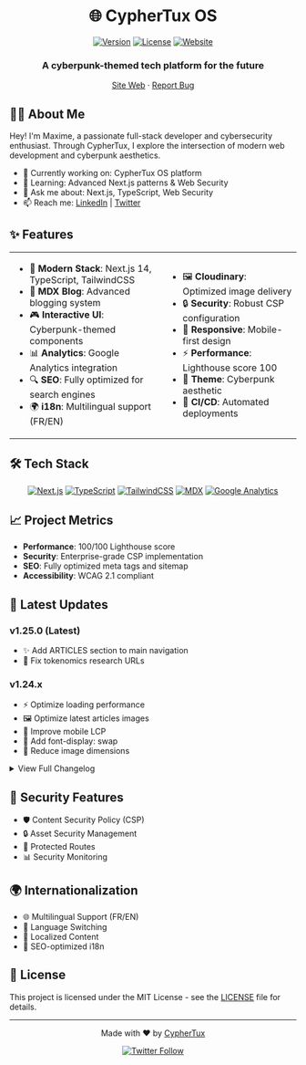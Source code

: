 <div align="center">
  
# 🌐 CypherTux OS

[![Version](https://img.shields.io/badge/version-1.25.0-brightgreen.svg)](https://github.com/cyphertux/cyphertux)
[![License](https://img.shields.io/badge/license-MIT-blue.svg)](LICENSE)
[![Website](https://img.shields.io/website?url=https://www.cyphertux.net)](https://www.cyphertux.net)

<h3>A cyberpunk-themed tech platform for the future</h3>

[Site Web](https://www.cyphertux.net) · [Report Bug](https://github.com/cyphertux/cyphertux/issues)

</div>

## 👨‍💻 About Me

Hey! I'm Maxime, a passionate full-stack developer and cybersecurity enthusiast. Through CypherTux, I explore the intersection of modern web development and cyberpunk aesthetics.

- 🔭 Currently working on: CypherTux OS platform
- 🌱 Learning: Advanced Next.js patterns & Web Security
- 💬 Ask me about: Next.js, TypeScript, Web Security
- 📫 Reach me: [LinkedIn](https://www.linkedin.com/in/super-computer/) | [Twitter](https://twitter.com/Cyphertux)

## ✨ Features

<table>
<tr>
<td>

- 🚀 **Modern Stack**: Next.js 14, TypeScript, TailwindCSS
- 📝 **MDX Blog**: Advanced blogging system
- 🎮 **Interactive UI**: Cyberpunk-themed components
- 📊 **Analytics**: Google Analytics integration
- 🔍 **SEO**: Fully optimized for search engines
- 🌍 **i18n**: Multilingual support (FR/EN)

</td>
<td>

- 🖼️ **Cloudinary**: Optimized image delivery
- 🔒 **Security**: Robust CSP configuration
- 📱 **Responsive**: Mobile-first design
- ⚡ **Performance**: Lighthouse score 100
- 🎨 **Theme**: Cyberpunk aesthetic
- 🔄 **CI/CD**: Automated deployments

</td>
</tr>
</table>

## 🛠️ Tech Stack

<div align="center">

[![Next.js](https://img.shields.io/badge/Next.js-000000?style=for-the-badge&logo=next.js&logoColor=white)](https://nextjs.org/)
[![TypeScript](https://img.shields.io/badge/TypeScript-007ACC?style=for-the-badge&logo=typescript&logoColor=white)](https://www.typescriptlang.org/)
[![TailwindCSS](https://img.shields.io/badge/Tailwind_CSS-38B2AC?style=for-the-badge&logo=tailwind-css&logoColor=white)](https://tailwindcss.com/)
[![MDX](https://img.shields.io/badge/MDX-1B1F24?style=for-the-badge&logo=mdx&logoColor=white)](https://mdxjs.com/)
[![Google Analytics](https://img.shields.io/badge/Google%20Analytics-E37400?style=for-the-badge&logo=google%20analytics&logoColor=white)](https://analytics.google.com/)

</div>

## 📈 Project Metrics

- **Performance**: 100/100 Lighthouse score
- **Security**: Enterprise-grade CSP implementation
- **SEO**: Fully optimized meta tags and sitemap
- **Accessibility**: WCAG 2.1 compliant

## 🚀 Latest Updates

### v1.25.0 (Latest)
- ✨ Add ARTICLES section to main navigation
- 🔗 Fix tokenomics research URLs

### v1.24.x
- ⚡ Optimize loading performance
- 🖼️ Optimize latest articles images
- 📱 Improve mobile LCP
- 🎨 Add font-display: swap
- 🔧 Reduce image dimensions

<details>
<summary>View Full Changelog</summary>

### v1.23.0
- 📝 Add Polkadot Web3 Challenges article (FR + EN)

### v1.22.0
- ➕ Add CryptoTux Raffle to projects section

### v1.21.0
- 📝 Add Polkadot Guide (Snowbridge, Bifrost, Hydration) in FR and EN

### v1.20.0
- 🔄 Update Polkadot articles
- 🌐 Improve multilingual support

### v1.19.0
- 📝 Add JAM Polkadot Cloud Web3 article
- 🔗 Add terminal link integration

### v1.18.0
- 🔗 Add JAM Polkadot Cloud Web3 link terminal (FR + EN)
- 📝 Add JAM Polkadot Cloud Web3 article

### v1.17.x
- 📝 Add Web3 Raffle article (FR/EN)
- 🔧 Fix article translations and links
- 🌐 Update French content

### v1.16.0
- 🎨 Update learning grid layout
- ➕ Add polkadot terminal card
- 🔗 Add API and Appchain links to DEV section

### v1.15.x
- ⚡ Add Polkadot terminal with block number API
- 📝 Add Polkadot Spammening articles (FR/EN)
- 🎨 Enhance article links with neon effect
- 🔧 Various link corrections and updates

### v1.14.0
- 📝 Add Kusama Spamening record article
- 🌐 Add English versions of TPS articles

### v1.13.0
- 📝 Add blockchain TPS article (FR)
- 🔧 Performance optimizations

### v1.12.x
- 📝 Add Remix AI Ethereum article (FR/EN)
- 📝 Add mastering prompting techniques article

### v1.11.x
- 🔒 Improve SEO and security configurations
- 🎨 Optimize header hierarchy
- ⚡ Optimize GTM and GA loading
- 🤖 Update robots.txt rules

### v1.10.x
- ✨ Add article category filters
- 🎯 Fix category selection UX
- 📱 Add mobile-friendly dropdown

### v1.9.0
- 🤖 Add robots.ts for improved SEO
- 🗺️ Configure sitemap integration

### v1.8.x
- 📝 Add Webflow to Next.js migration article
- 🔄 Fix pagination synchronization
- 📚 Update technical documentation

### v1.7.x
- 🎨 Update favicon system
- 📱 Add multi-device icon support
- ⚙️ Optimize metadata configuration

### v1.6.0
- 🖼️ Integrate Cloudinary
- 🎯 Add meta tags optimization
- 📱 Implement responsive images

### v1.5.x
- 🔧 Fix sitemap with www subdomain
- 🌐 Update URL structure

### v1.4.x
- ✨ Improve articles pagination
- 🎯 Add draft articles filtering
- ⚡ Optimize client/server rendering

### v1.3.x
- 📊 Add table support with remark-gfm
- 🎮 Add arcade theme to 404 page
- 🎨 Implement custom table styles

### v1.2.x
- 🖼️ Add Cloudinary for MDX images
- 📝 Implement article system
- 🔧 Fix filename handling

### v1.1.x
- 📊 Add Google Analytics (GA4)
- 🏷️ Integrate Google Tag Manager
- 🔒 Configure CSP
- ⚡ Optimize analytics loading

### v1.0.0
- 🚀 Initial release
- 🎨 Basic cyberpunk theme
- 📱 Responsive design foundation

</details>

## 🔐 Security Features

- 🛡️ Content Security Policy (CSP)
- 🔒 Asset Security Management
- 🚫 Protected Routes
- 📊 Security Monitoring

## 🌍 Internationalization

- 🌐 Multilingual Support (FR/EN)
- 🔄 Language Switching
- 📝 Localized Content
- 🎯 SEO-optimized i18n

## 📄 License

This project is licensed under the MIT License - see the [LICENSE](LICENSE) file for details.

---

<div align="center">
  <p>Made with ❤️ by <a href="https://www.cyphertux.net">CypherTux</a></p>
  
  [![Twitter Follow](https://img.shields.io/twitter/follow/Cyphertux?style=social)](https://twitter.com/Cyphertux)
</div>

